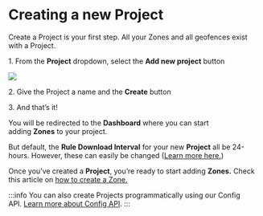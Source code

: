 Creating a new Project
======================

Create a Project is your first step. All your Zones and all geofences exist with a Project.

1\. From the **Project** dropdown, select the **Add new project** button

![](https://docs.bluedot.io/wp-content/uploads/2022/09/canvas-add-project-1024x518.jpg)

2\. Give the Project a name and the **Create** button

3\. And that’s it!

You will be redirected to the **Dashboard** where you can start adding **Zones** to your project.

But default, the **Rule Download Interval** for your new **Project** all be 24-hours. However, these can easily be changed ([Learn more here.](https://bluedotinnovation.zendesk.com/hc/en-us/articles/360001249775))

Once you’ve created a **Project**, you’re ready to start adding **Zones.** Check this article on [how to create a Zone.](https://docs.bluedot.io/canvas/add-a-new-zone/)


:::info
You can also create Projects programmatically using our Config API. [Learn more about Config API](https://docs.bluedot.io/config-api/).
:::